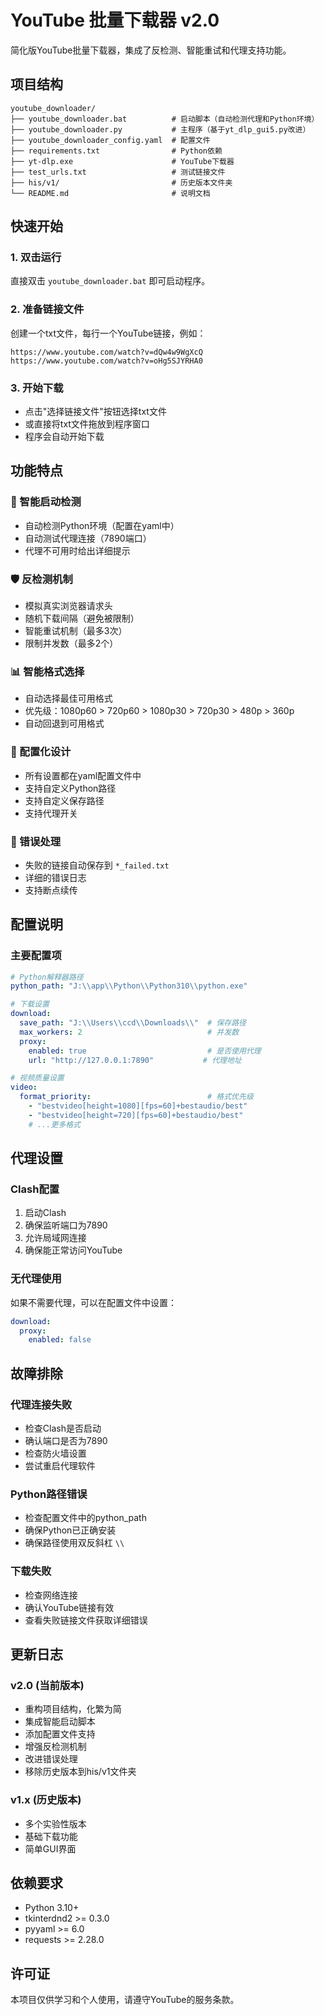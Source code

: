 # YouTube 批量下载器 v2.0

简化版YouTube批量下载器，集成了反检测、智能重试和代理支持功能。

## 项目结构

```
youtube_downloader/
├── youtube_downloader.bat          # 启动脚本（自动检测代理和Python环境）
├── youtube_downloader.py           # 主程序（基于yt_dlp_gui5.py改进）
├── youtube_downloader_config.yaml  # 配置文件
├── requirements.txt                # Python依赖
├── yt-dlp.exe                      # YouTube下载器
├── test_urls.txt                   # 测试链接文件
├── his/v1/                         # 历史版本文件夹
└── README.md                       # 说明文档
```

## 快速开始

### 1. 双击运行
直接双击 `youtube_downloader.bat` 即可启动程序。

### 2. 准备链接文件
创建一个txt文件，每行一个YouTube链接，例如：
```
https://www.youtube.com/watch?v=dQw4w9WgXcQ
https://www.youtube.com/watch?v=oHg5SJYRHA0
```

### 3. 开始下载
- 点击"选择链接文件"按钮选择txt文件
- 或直接将txt文件拖放到程序窗口
- 程序会自动开始下载

## 功能特点

### 🚀 智能启动检测
- 自动检测Python环境（配置在yaml中）
- 自动测试代理连接（7890端口）
- 代理不可用时给出详细提示

### 🛡️ 反检测机制
- 模拟真实浏览器请求头
- 随机下载间隔（避免被限制）
- 智能重试机制（最多3次）
- 限制并发数（最多2个）

### 📊 智能格式选择
- 自动选择最佳可用格式
- 优先级：1080p60 > 720p60 > 1080p30 > 720p30 > 480p > 360p
- 自动回退到可用格式

### 🔧 配置化设计
- 所有设置都在yaml配置文件中
- 支持自定义Python路径
- 支持自定义保存路径
- 支持代理开关

### 💾 错误处理
- 失败的链接自动保存到 `*_failed.txt`
- 详细的错误日志
- 支持断点续传

## 配置说明

### 主要配置项
```yaml
# Python解释器路径
python_path: "J:\\app\\Python\\Python310\\python.exe"

# 下载设置
download:
  save_path: "J:\\Users\\ccd\\Downloads\\"  # 保存路径
  max_workers: 2                            # 并发数
  proxy:
    enabled: true                           # 是否使用代理
    url: "http://127.0.0.1:7890"           # 代理地址

# 视频质量设置
video:
  format_priority:                          # 格式优先级
    - "bestvideo[height=1080][fps=60]+bestaudio/best"
    - "bestvideo[height=720][fps=60]+bestaudio/best"
    # ...更多格式
```

## 代理设置

### Clash配置
1. 启动Clash
2. 确保监听端口为7890
3. 允许局域网连接
4. 确保能正常访问YouTube

### 无代理使用
如果不需要代理，可以在配置文件中设置：
```yaml
download:
  proxy:
    enabled: false
```

## 故障排除

### 代理连接失败
- 检查Clash是否启动
- 确认端口是否为7890
- 检查防火墙设置
- 尝试重启代理软件

### Python路径错误
- 检查配置文件中的python_path
- 确保Python已正确安装
- 确保路径使用双反斜杠 `\\`

### 下载失败
- 检查网络连接
- 确认YouTube链接有效
- 查看失败链接文件获取详细错误

## 更新日志

### v2.0 (当前版本)
- 重构项目结构，化繁为简
- 集成智能启动脚本
- 添加配置文件支持
- 增强反检测机制
- 改进错误处理
- 移除历史版本到his/v1文件夹

### v1.x (历史版本)
- 多个实验性版本
- 基础下载功能
- 简单GUI界面

## 依赖要求

- Python 3.10+
- tkinterdnd2 >= 0.3.0
- pyyaml >= 6.0
- requests >= 2.28.0

## 许可证

本项目仅供学习和个人使用，请遵守YouTube的服务条款。
